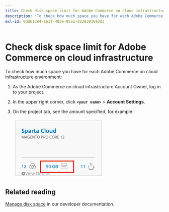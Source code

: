 ```yaml
---
title: Check disk space limit for Adobe Commerce on cloud infrastructure
description: 'To check how much space you have for each Adobe Commerce on cloud infrastructure environment:'
exl-id: 0dd613e4-161f-403e-95a1-d228303693d3
---
```

# Check disk space limit for Adobe Commerce on cloud infrastructure

To check how much space you have for each Adobe Commerce on cloud infrastructure environment:

1. As the Adobe Commerce on cloud infrastructure Account Owner, log in to your project.
1. In the upper right corner, click **`<your name>`** > **Account Settings**.
1. On the project tab, see the amount specified, for example:

   ![project space](assets/project_space.png)

## Related reading

[Manage disk space](https://devdocs.magento.com/cloud/project/manage-disk-space.html) in our developer documentation.
